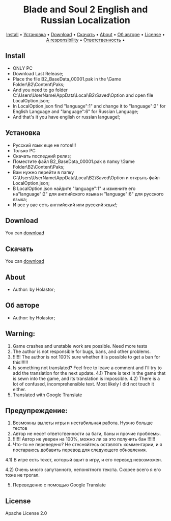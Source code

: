 <h1 align="center">
  <br>
  Blade and Soul 2 English and Russian Localization
  <br>
</h1>

<p align="center">
  <a href="#Install">Install</a> •
  <a href="#Установка">Установка</a> •
  <a href="#download">Download</a> •
  <a href="#Скачать">Скачать</a> •
  <a href="#About">About</a> •
  <a href="#Об авторе">Об авторе</a> •
  <a href="#License">License</a> •
  <a href="#A responsibility">A responsibility</a> •
  <a href="#Ответственность">Ответственность</a> •
</p>



## Install

* ONLY PC
* Download Last Release;
* Place the file B2_BaseData_00001.pak in the \Game Folder\B2\Content\Paks;
* And you need to go folder C:\Users\UserName\AppData\Local\B2\Saved\Option and open file LocalOption.json;
* In LocalOption.json find "language":1" and change it to "language":2" for English Language and "language":6" for Russian Language;
* And that's it you have english or russian language!;
<!-- * Unpack the B2_BaseData_00001.pak file from the archive into the \Game Folder\B2\Content\Paks; -->
## Установка
* Русский язык еще не готов!!!
* Только PC
* Скачать последний релиз;
* Поместите файл B2_BaseData_00001.pak в папку \Game Folder\B2\Content\Paks;
* Вам нужно перейти в папку C:\Users\UserName\AppData\Local\B2\Saved\Option и открыть файл LocalOption.json;
* В LocalOption.json найдите "language":1" и измените его на"language":2" для английского языка и "language":6" для русского языка;
* И все у вас есть английский или русский язык!;
<!-- * Распаковать файл B2_BaseData_00001.pak из архива в папку \Game Folder\B2\Content\Paks; -->
## Download

You can [download](https://github.com/Holastor/Blade-and-Soul-2-Localization/releases)

## Скачать

You can [download](https://github.com/Holastor/Blade-and-Soul-2-Localization/releases)

## About
  * Author: by Holastor;
## Об авторе
  * Author: by Holastor;

## Warning:
1) Game crashes and unstable work are possible. Need more tests
2) The author is not responsible for bugs, bans, and other problems.
3) !!!!!! The author is not 100% sure whether it is possible to get a ban for this!!!!!!
4) Is something not translated? Feel free to leave a comment and I'll try to add the translation for the next update.
  4.1) There is text in the game that is sewn into the game, and its translation is impossible.
  4.2) There is a lot of confused, incomprehensible text. Most likely I did not touch it either.
5) Translated with Google Translate



## Предупреждение:
1) Возможны вылеты игры и нестабильная работа. Нужно больше тестов
2) Автор не несет ответственности за баги, баны и прочие проблемы.
3) !!!!!! Автор не уверен на 100%, можно ли за это получить бан !!!!!!
4) Что-то не переведено? Не стесняйтесь оставлять комментарии, и я постараюсь добавить перевод для следующего обновления.

4.1) В игре есть текст, который вшит в игру, и его перевод невозможен.

4.2) Очень много запутанного, непонятного текста. Скорее всего я его тоже не трогал.

5) Переведенно с помощью Google Translate

## License

Apache License 2.0
